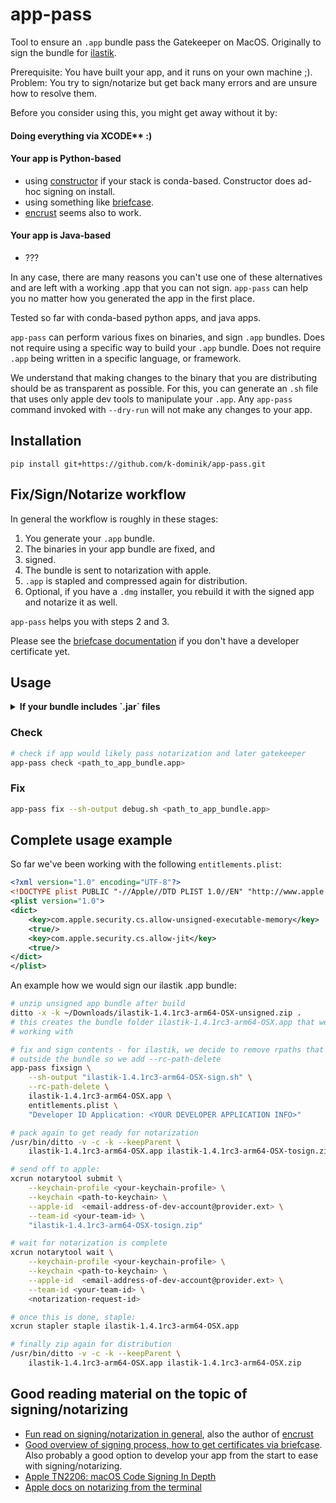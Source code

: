 # app-pass

Tool to ensure an `.app` bundle pass the Gatekeeper on MacOS.
Originally to sign the bundle for [ilastik](https://ilastik.org).

Prerequisite: You have built your app, and it runs on your own machine ;).
Problem: You try to sign/notarize but get back many errors and are unsure how to resolve them.

Before you consider using this, you might get away without it by:

#### Doing everything via XCODE** :)

#### Your app is Python-based
 * using [constructor](https://github.com/conda/constructor) if your stack is conda-based. Constructor does ad-hoc signing on install.
 * using something like [briefcase](https://github.com/beeware/briefcase).
 * [encrust](https://github.com/glyph/Encrust) seems also to work.

#### Your app is Java-based
 * ???

In any case, there are many reasons you can't use one of these alternatives and are left with a working .app that you can not sign.
`app-pass` can help you no matter how you generated the app in the first place.

Tested so far with conda-based python apps, and java apps.

`app-pass` can perform various fixes on binaries, and sign `.app` bundles.
Does not require using a specific way to build your `.app` bundle.
Does not require `.app` being written in a specific language, or framework.

We understand that making changes to the binary that you are distributing should be as transparent as possible.
For this, you can generate an `.sh` file that uses only apple dev tools to manipulate your `.app`.
Any `app-pass` command invoked with `--dry-run` will not make any changes to your app.

## Installation

```
pip install git+https://github.com/k-dominik/app-pass.git
```


## Fix/Sign/Notarize workflow

In general the workflow is roughly in these stages:

1) You generate your `.app` bundle.
2) The binaries in your app bundle are fixed, and
3) signed.
4) The bundle is sent to notarization with apple.
5) `.app` is stapled and compressed again for distribution.
6) Optional, if you have a `.dmg` installer, you rebuild it with the signed app and notarize it as well. 

`app-pass` helps you with steps 2 and 3.

Please see the [briefcase documentation](https://briefcase.readthedocs.io/en/stable/how-to/code-signing/macOS.html) if you don't have a developer certificate yet.

## Usage

<details><summary><b>If your bundle includes `.jar` files</b></summary>

These need to be extracted and can have case sensitive file contents.
Per default, the file system on the mac is _not_ case sensitive!
While many developers opt to change this when they get a new machine, not everyone does...
To mitigate this, we recommend creating a ram-disk for temporary files:

```bash
# creates a 2GB ramdisk at mountpoint /Volumes/ramdisk
# ram://2097152 for 1GB, ram://1048576 for .5GB
diskutil erasevolume hfsx 'RAM Disk' `hdiutil attach -nomount ram://4194304`
```

You need to invoke all `app-pass` commands overriding then env variable `TMPDIR`, e.g. `TMPDIR=/Volumes/ramdisk app-pass fix ...`

</details>


### Check

```bash
# check if app would likely pass notarization and later gatekeeper
app-pass check <path_to_app_bundle.app>
```

### Fix

```bash
app-pass fix --sh-output debug.sh <path_to_app_bundle.app>
```

## Complete usage example

So far we've been working with the following `entitlements.plist`:

```xml
<?xml version="1.0" encoding="UTF-8"?>
<!DOCTYPE plist PUBLIC "-//Apple//DTD PLIST 1.0//EN" "http://www.apple.com/DTDs/PropertyList-1.0.dtd">
<plist version="1.0">
<dict>
    <key>com.apple.security.cs.allow-unsigned-executable-memory</key>
    <true/>
    <key>com.apple.security.cs.allow-jit</key>
    <true/>
</dict>
</plist>
```

An example how we would sign our ilastik .app bundle:

```bash
# unzip unsigned app bundle after build
ditto -x -k ~/Downloads/ilastik-1.4.1rc3-arm64-OSX-unsigned.zip .
# this creates the bundle folder ilastik-1.4.1rc3-arm64-OSX.app that we will be
# working with

# fix and sign contents - for ilastik, we decide to remove rpaths that point
# outside the bundle so we add --rc-path-delete
app-pass fixsign \
    --sh-output "ilastik-1.4.1rc3-arm64-OSX-sign.sh" \
    --rc-path-delete \
    ilastik-1.4.1rc3-arm64-OSX.app \
    entitlements.plist \
    "Developer ID Application: <YOUR DEVELOPER APPLICATION INFO>"

# pack again to get ready for notarization
/usr/bin/ditto -v -c -k --keepParent \
    ilastik-1.4.1rc3-arm64-OSX.app ilastik-1.4.1rc3-arm64-OSX-tosign.zip

# send off to apple:
xcrun notarytool submit \
    --keychain-profile <your-keychain-profile> \
    --keychain <path-to-keychain> \
    --apple-id  <email-address-of-dev-account@provider.ext> \
    --team-id <your-team-id> \
    "ilastik-1.4.1rc3-arm64-OSX-tosign.zip"

# wait for notarization is complete
xcrun notarytool wait \
    --keychain-profile <your-keychain-profile> \
    --keychain <path-to-keychain> \
    --apple-id  <email-address-of-dev-account@provider.ext> \
    --team-id <your-team-id> \
    <notarization-request-id>

# once this is done, staple:
xcrun stapler staple ilastik-1.4.1rc3-arm64-OSX.app

# finally zip again for distribution
/usr/bin/ditto -v -c -k --keepParent \
    ilastik-1.4.1rc3-arm64-OSX.app ilastik-1.4.1rc3-arm64-OSX.zip
```

## Good reading material on the topic of signing/notarizing

* [Fun read on signing/notarization in general](https://blog.glyph.im/2023/03/py-mac-app-for-real.html), also the author of [encrust](https://github.com/glyph/Encrust)
* [Good overview of signing process, how to get certificates via briefcase](https://briefcase.readthedocs.io/en/stable/how-to/code-signing/macOS.html). Also probably a good option to develop your app from the start to ease with signing/notarizing.
* [Apple TN2206: macOS Code Signing In Depth](https://developer.apple.com/library/archive/technotes/tn2206/_index.html)
* [Apple docs on notarizing from the terminal](https://developer.apple.com/documentation/security/customizing-the-notarization-workflow)
